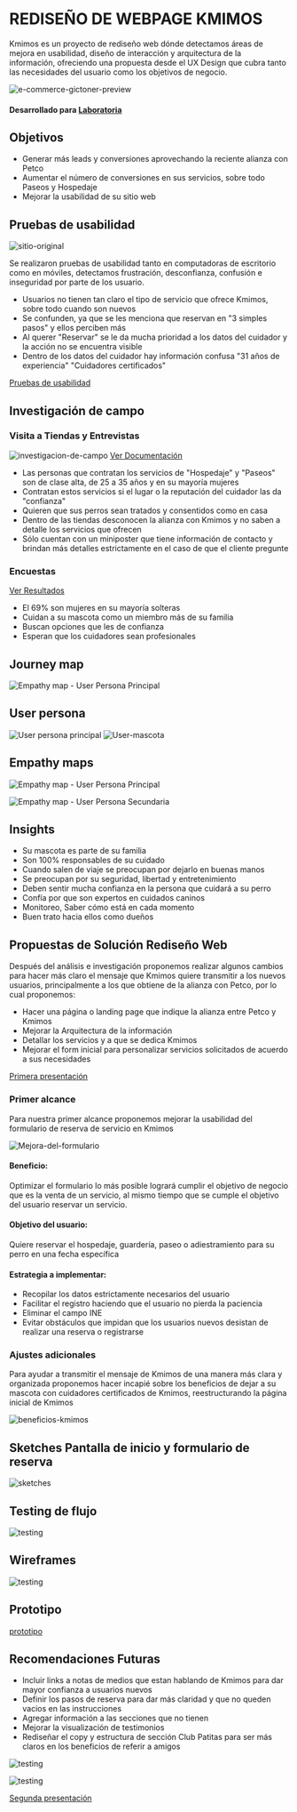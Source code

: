 # REDISEÑO DE WEBPAGE KMIMOS
Kmimos es un proyecto de rediseño web dónde detectamos áreas de mejora en usabilidad, diseño de interacción y arquitectura de la información, ofreciendo una propuesta desde el UX Design que cubra tanto las necesidades del usuario como los objetivos de negocio.

![e-commerce-gictoner-preview](https://user-images.githubusercontent.com/39560690/49242708-102e8a00-f3d1-11e8-8c1c-f5012f125e56.jpg)

#### Desarrollado para [Laboratoria](https://laboratroria.la)


## Objetivos 
* Generar más leads y conversiones aprovechando la reciente alianza con Petco 
* Aumentar el número de conversiones en sus servicios, sobre todo Paseos y Hospedaje 
* Mejorar la usabilidad de su sitio web 

## Pruebas de usabilidad

![sitio-original](images/kmimos-original.jpg)

Se realizaron pruebas de usabilidad tanto en computadoras de escritorio como en móviles, detectamos frustración, desconfianza, confusión e inseguridad por parte de los usuario.

* Usuarios no tienen tan claro el tipo de servicio que ofrece Kmimos, sobre todo cuando son nuevos 
* Se confunden, ya que se les menciona que reservan en "3 simples pasos" y ellos perciben más 
* Al querer "Reservar" se le da mucha prioridad a los datos del cuidador y la acción no se encuentra visible 
* Dentro de los datos del cuidador hay información confusa "31 años de experiencia" "Cuidadores certificados"

[Pruebas de usabilidad](https://docs.google.com/document/d/15r4QFZYO9iFd6MLCkyq9cmMDicD-56N1dj7zV_06M_U/edit?usp=sharing)

## Investigación de campo

### Visita a Tiendas y Entrevistas
![investigacion-de-campo](images/investigacion-de-campo.jpg)
[Ver Documentación](https://drive.google.com/drive/folders/11LvCLBJE9hpK95pSDcyWa5FVuzY8zFyu)

* Las personas que contratan los servicios de "Hospedaje" y "Paseos" son de clase alta, de 25 a 35 años y en su mayoría mujeres
* Contratan estos servicios si el lugar o la reputación del cuidador las da "confianza"
* Quieren que sus perros sean tratados y consentidos como en casa 
* Dentro de las tiendas desconocen la alianza con Kmimos y no saben a detalle los servicios que ofrecen 
* Sólo cuentan con un miniposter que tiene  información de contacto y brindan más detalles estrictamente en el caso de que el cliente pregunte


### Encuestas
[Ver Resultados](https://drive.google.com/open?id=1O7M3DQ3wyvxIqrCDO2gstVlrIXMjX3P1)
* El 69% son mujeres en su mayoría solteras
* Cuidan a su mascota como un miembro más de su familia 
* Buscan opciones que les de confianza 
* Esperan que los cuidadores sean profesionales 

## Journey map
![Empathy map - User Persona Principal](images/journey-v2.jpg)

## User persona
![User persona principal](images/user-persona.png)
![User-mascota](images/user-mascota.jpg)

## Empathy maps
![Empathy map - User Persona Principal](images/EmpatyMap-DogLover.jpg)

![Empathy map - User Persona Secundaria](images/EmpatyMap-FamilyLover.jpg)

## Insights
* Su mascota es parte de su familia
* Son 100% responsables de su cuidado
* Cuando salen de viaje se preocupan por dejarlo en buenas manos
* Se preocupan por su seguridad, libertad y entretenimiento
* Deben sentir mucha confianza en la persona que cuidará a su perro
* Confía por que son expertos en cuidados caninos
* Monitoreo, Saber cómo está en cada momento 
* Buen trato hacia ellos como dueños


## Propuestas de Solución Rediseño Web
Después del análisis e investigación proponemos realizar algunos cambios para hacer más claro el mensaje que Kmimos quiere transmitir a los nuevos usuarios, principalmente a los que obtiene de la alianza con Petco, por lo cual proponemos:

* Hacer una página o landing page que indique la alianza entre Petco y Kmimos
* Mejorar la Arquitectura de la información 
* Detallar los servicios y a que se dedica Kmimos
* Mejorar el form inicial para personalizar servicios solicitados de acuerdo a sus necesidades 

[Primera presentación](https://docs.google.com/presentation/d/18bBW1uNSuBmjsn9aYBqwkG146GzX3qhzd2xTpEBou9M/edit#slide=id.g46e222315e_0_20)

### Primer alcance
Para nuestra primer alcance proponemos mejorar la usabilidad del formulario de reserva de servicio en Kmimos

![Mejora-del-formulario](images/kmimos-home-form-reservacion.jpg)

#### Beneficio:
Optimizar el formulario lo más posible logrará cumplir el objetivo de negocio que es la venta de un servicio, al mismo tiempo que se cumple el objetivo del usuario reservar un servicio.

#### Objetivo del usuario:
Quiere reservar el hospedaje, guardería, paseo o adiestramiento para su perro en una fecha específica

#### Estrategia a implementar:
* Recopilar los datos estrictamente necesarios del usuario
* Facilitar el registro haciendo que el usuario no pierda la paciencia
* Eliminar el campo INE
* Evitar obstáculos que impidan que los usuarios nuevos desistan de realizar una reserva o registrarse

### Ajustes adicionales 
Para ayudar a transmitir el mensaje de Kmimos de una manera más clara y organizada proponemos hacer incapié sobre los beneficios de dejar a su mascota con cuidadores certificados de Kmimos, reestructurando la página inicial de Kmimos

![beneficios-kmimos](images/kmimos-home-beneficios.jpg)

## Sketches Pantalla de inicio y formulario de reserva

![sketches](images/sketches.jpg)

## Testing de flujo

![testing](images/testing-flujo.jpg)

## Wireframes

![testing](images/wireframes.jpg)


## Prototipo

[prototipo](https://marvelapp.com/394ji52/screen/50379920)

## Recomendaciones Futuras
* Incluir links a notas de medios que estan hablando de Kmimos para dar mayor confianza a usuarios nuevos
* Definir los pasos de reserva para dar más claridad y que no queden vacios en las instrucciones
* Agregar información a las secciones que no tienen 
* Mejorar la visualización de testimonios
* Rediseñar el copy y estructura de sección Club Patitas para ser más claros en los beneficios de referir a amigos

![testing](images/kmimos-home-testimonios.jpg)

![testing](images/kmimos-home-club-patitas.jpg)

[Segunda presentación](https://docs.google.com/presentation/d/17SlExZ-5Bzn6TdT208-M6oYMgNEPaUqaPpYZbTcOpRc/edit#slide=id.g4706c582d3_4_163)



